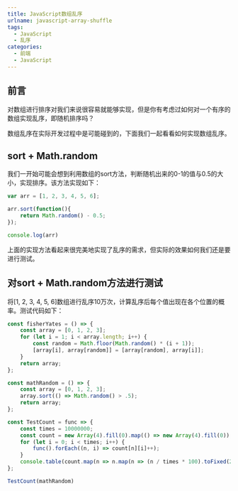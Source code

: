 ```yaml
---
title: JavaScript数组乱序
urlname: javascript-array-shuffle
tags:
  - JavaScript
  - 乱序
categories:
  - 前端
  - JavaScript
---
```

## 前言

对数组进行排序对我们来说很容易就能够实现，但是你有考虑过如何对一个有序的数组实现乱序，即随机排序吗？

数组乱序在实际开发过程中是可能碰到的，下面我们一起看看如何实现数组乱序。

## sort + Math.random
我们一开始可能会想到利用数组的sort方法，判断随机出来的0-1的值与0.5的大小，实现排序。该方法实现如下：

```javascript
var arr = [1, 2, 3, 4, 5, 6];

arr.sort(function(){
    return Math.random() - 0.5;
});

console.log(arr)
```

上面的实现方法看起来很完美地实现了乱序的需求，但实际的效果如何我们还是要进行测试。

## 对sort + Math.random方法进行测试
将[1, 2, 3, 4, 5, 6]数组进行乱序10万次，计算乱序后每个值出现在各个位置的概率。测试代码如下：

```javascript
const fisherYates = () => {
    const array = [0, 1, 2, 3];
    for (let i = 1; i < array.length; i++) {
        const random = Math.floor(Math.random() * (i + 1));
        [array[i], array[random]] = [array[random], array[i]];
    }
    return array;
};

const mathRandom = () => {
    const array = [0, 1, 2, 3];
    array.sort(() => Math.random() > .5);
    return array;
};

const TestCount = func => {
    const times = 10000000;
    const count = new Array(4).fill(0).map(() => new Array(4).fill(0));
    for (let i = 0; i < times; i++) {
        func().forEach((n, i) => count[n][i]++);
    }
    console.table(count.map(n => n.map(n => (n / times * 100).toFixed(2) + '%')));
};

TestCount(mathRandom)
```
